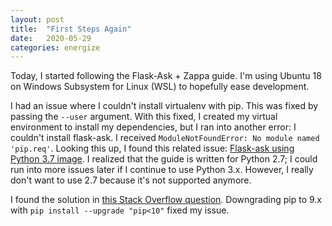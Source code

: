 ```yaml
---
layout: post
title:  "First Steps Again"
date:   2020-05-29
categories: energize
---
```


Today, I started following the Flask-Ask + Zappa guide. I'm using Ubuntu 18 on
Windows Subsystem for Linux (WSL) to hopefully ease development.

I had an issue where I couldn't install virtualenv with pip. This was fixed by
passing the `--user` argument. With this fixed, I created my virtual
environment to install my dependencies, but I ran into another error: I
couldn't install flask-ask. I received
`ModuleNotFoundError: No module named 'pip.req'`. Looking this up, I found this
related issue: [Flask-ask using Python 3.7 image]. I realized that the guide is
written for Python 2.7; I could run into more issues later if I continue to use
Python 3.x. However, I really don't want to use 2.7 because it's not supported
anymore.

I found the solution in [this Stack Overflow question]. Downgrading pip to 9.x
with `pip install --upgrade "pip<10"` fixed my issue.

  [Flask-ask using Python 3.7 image]: https://github.com/tiangolo/uwsgi-nginx-flask-docker/issues/133
  [this Stack Overflow question]: https://stackoverflow.com/questions/51273969/virtutalenv-command-python-setup-py-egg-info-failed-with-error-code-1

